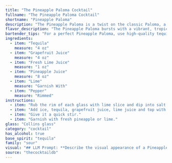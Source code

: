 ```yaml
---
title: "The Pineapple Paloma Cocktail"
fullname: "The Pineapple Paloma Cocktail"
shortname: "Pineapple Paloma"
description: "The Pineapple Paloma is a twist on the classic Paloma, a tequila-based cocktail originating in Mexico. It builds upon the Paloma's grapefruit and lime base, adding a tropical twist with pineapple juice and a spicy kick from pepper. "
flavor_description: "The Pineapple Paloma bursts with a vibrant, tropical sweetness.  Tequila's warmth meets the tart bite of grapefruit and lime, balanced by the smooth sweetness of pineapple.  A subtle hint of pepper adds complexity and a lingering warmth on the palate.  The drink is refreshing, tangy, and perfectly balanced, a delightful blend of sweet and savory notes. "
bartender_tips: "For a perfect Pineapple Paloma, use high-quality tequila and fresh juices. Muddle the lime with a little sugar for a sweet and tangy base. Shake well with ice to ensure proper dilution and a chilled cocktail. Finish with a pinch of pepper for a spicy kick. Garnish with a lime wedge and pineapple spear for a vibrant presentation. "
ingredients:
  - item: "Tequila"
    measure: "4 oz"
  - item: "Grapefruit Juice"
    measure: "4 oz"
  - item: "Fresh Lime Juice"
    measure: "1 oz"
  - item: "Pineapple Juice"
    measure: "8 oz"
  - item: "Lime"
    measure: "Garnish With"
  - item: "Pepper"
    measure: "Rimmed"
instructions:
  - item: "Rub the rim of each glass with lime slice and dip into salt."
  - item: "Add ice, tequila, grapefruit juice, lime juice and top with pineapple soda."
  - item: "Give it a quick stir."
  - item: "Garnish with fresh pineapple or lime."
glass: "Collins glass"
category: "cocktail"
has_alcohol: true
base_spirit: "tequila"
family: "sour"
visual: "## LLM Prompt: **Describe the visual appearance of a Pineapple Paloma cocktail, considering the following ingredients:*** **Tequila:** Clear, slightly amber-colored liquid.* **Grapefruit Juice:**  Pinkish-red, slightly opaque liquid.* **Fresh Lime Juice:** Clear, slightly yellow liquid.* **Pineapple Juice:**  Golden yellow, slightly opaque liquid.* **Lime:** Green, wedge-shaped citrus fruit.* **Pepper:**  Black peppercorns (optional). **Consider the following factors in your description:*** **Color:** What is the overall color of the cocktail?* **Clarity:** Is it clear, cloudy, or somewhere in between?* **Texture:** Is it smooth, layered, or have any visible components?* **Garnish:** How does the lime wedge and pepper (if used) affect the appearance?* **Glassware:**  Imagine it served in a tall glass with a wide base.**Example:** The Pineapple Paloma is a beautiful, vibrant cocktail with a deep orange-pink hue. Its clarity is slightly cloudy, creating a slight haze over the golden liquid. Tiny black peppercorns float at the surface, adding a subtle spiciness to the visual experience. A fresh lime wedge, resting on the rim of the glass, adds a pop of green to the overall composition. "
source: "thecocktaildb"
---
```


